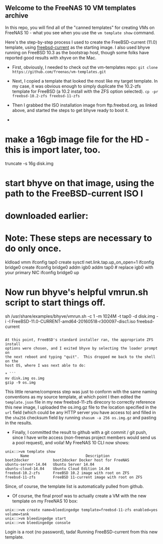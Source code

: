 ## Welcome to the FreeNAS 10 VM templates archive

In this repo, you will find all of the "canned templates" for creating VMs
on FreeNAS 10 - what you see when you use the ```vm template show``` command.

Here's the step-by-step process I used to create the FreeBSD-current (11.0)
template, using [freebsd-current](ftp://ftp.freebsd.org/pub/FreeBSD/snapshots/ISO-IMAGES/11.0/FreeBSD-11.0-CURRENT-amd64-20160518-r300097-disc1.iso) as the
starting image.  I also used bhyve running on FreeBSD 10.3 as the bootstrap
host, though some folks have reported good results with xhyve on the Mac.

* First, obviously, I needed to check out the vm-templates repo:
```git clone https://github.com/freenas/vm-templates.git```

* Next, I copied a template that looked the most like my target template.  In my case, it was obvious enough to simply duplicate the 10.2-zfs template for FreeBSD (a 10.2 install with the ZFS option selected).
```cp -pr freebsd-10.2-zfs freebsd-11-zfs```

* Then I grabbed the ISO installation image from ftp.freebsd.org, as linked above, and started the steps to get bhyve ready to boot it.

* ```
# make a 16gb image file for the HD - this is import later, too.
truncate -s 16g disk.img

# start bhyve on that image, using the path to the FreeBSD-current ISO I
# downloaded earlier:

# Note: These steps are necessary to do only once.
kldload vmm
ifconfig tap0 create
sysctl net.link.tap.up_on_open=1
ifconfig bridge0 create
ifconfig bridge0 addm igb0 addm tap0	# replace igb0 with your primary NIC
ifconfig bridge0 up

# Now run bhyve's helpful vmrun.sh script to start things off.
sh /usr/share/examples/bhyve/vmrun.sh -c 1 -m 1024M -t tap0 -d disk.img -i -I FreeBSD-11.0-CURRENT-amd64-20160518-r300097-disc1.iso freebsd-current
```

At this point, FreeBSD's standard installer ran, the appropriate ZFS install
options were chosen, and I exited bhyve by selecting the loader prompt on
the next reboot and typing "quit".  This dropped me back to the shell on the
host OS, where I was next able to do:

* ```
mv disk.img os.img
gzip -9 os.img
```

This little rename/compress step was just to conform with the same naming
conventions as my source template, at which point I then edited the
```template.json``` file in my new freebsd-11-zfs direcory to correctly
reference this new image, I uploaded the os.img.gz file to the location
specified in the ```url``` field (which could be any HTTP server you have
access to) and filled in the ```sha256``` checksum field by running
```shasum -a 256 os.img.gz``` and pasting in the results.

* Finally, I committed the result to github with a git commit / git push,
since I have write access (non-freenas project members would send us a pool
request), and voila!  My FreeNAS 10 CLI now shows:

```
unix::>vm template show
       Name                          Description                
boot2docker           boot2docker Docker host for FreeNAS       
ubuntu-server-14.04   Ubuntu Server 14.04                       
ubuntu-cloud-14.04    Ubuntu Cloud Edition 14.04                
freebsd-10.2-zfs      FreeBSD 10.2 image with root on ZFS       
freebsd-11-zfs        FreeBSD 11-current image with root on ZFS 
```

Since, of course, the template list is automatically pulled from github.

* Of course, the final proof was to actually create a VM with the
new template on my FreeNAS 10 box:

```
unix::>vm create name=bleedingedge template=freebsd-11-zfs enabled=yes volume=tank
unix::>vm bleedingedge start
unix::>vm bleedingedge console
```

Login is a root (no password), tada!  Running FreeBSD-current from this new template.



